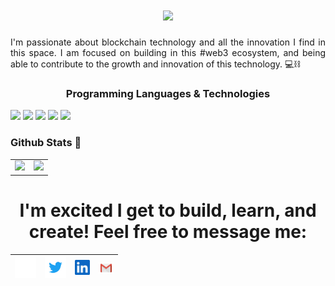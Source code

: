 <h1 align="center">
  <img src="https://readme-typing-svg.demolab.com/?lines=Web3+dev+and+auditor!;&font=Fira%20Code&center=true&width=680&height=100&duration=4000&pause=1000&size=40&color=F57b89&font=Peralta">
</h1>

<p align ="justify">I'm passionate about blockchain technology and all the innovation I find in this space. I am focused on building in this #web3 ecosystem, and being able to contribute to the growth and innovation of this technology. 💻⛓</p>

<h3 align="center">Programming Languages & Technologies</h3>
<p aling="justify">
  <img src="https://img.shields.io/badge/Solidity-20232A?style=for-the-badge&logo=solidity&logoColor=414141">
  <img src="https://img.shields.io/badge/Web3.js-F7DF1E?style=for-the-badge&logo=web3dotjs&logoColor=black">
  <img src="https://img.shields.io/badge/Ethers.js-F7DF1E?style=for-the-badge&logo=ethersdotjs&logoColor=2535a0">
  <img src="https://img.shields.io/badge/JavaScript-F7DF1E?style=for-the-badge&logo=javascript&logoColor=black">
  <img src="https://img.shields.io/badge/Hardhat-fcba03?style=for-the-badge&logo=hardhat&logoColor=fcba03">
  
</p>


### Github Stats 📶

<table align="center">
  <tr>
 <td valign="top"><img src="https://github-readme-stats.vercel.app/api/top-langs/?username=catherinee24&theme=radical&card_width=450em)](https://github.com/anuraghazra/github-readme-stats"/></td>
    
   <td valign="center"><img src="https://github-readme-stats.vercel.app/api?username=catherinee24&theme=radical&card_width=450em&show_icons=true)](https://github.com/anuraghazra/github-readme-stats"/></td>
</table>

<h1 align="center">I'm excited I get to build, learn, and create! Feel free to message me: </h1>
<!-- <div align="center">

<a href="https://www.instagram.com/itscatherinemendes/" rel="nofollow">
  <img alt="Abhishek's Instagram" width="24px" src="https://raw.githubusercontent.com/hussainweb/hussainweb/main/icons/instagram.png" style="max-width: 100%;">
</a>

<a href="https://discord.gg/catherine#1019" rel="nofollow">
  <img  alt="Abhishek's Discord" width="24px" src="https://raw.githubusercontent.com/peterthehan/peterthehan/master/assets/discord.svg" style="max-width: 100%;">
</a>

<a href="https://twitter.com/0xcathe" rel="nofollow">
  <img  alt="Abhishek Naidu | Twitter" width="24px" src="https://raw.githubusercontent.com/peterthehan/peterthehan/master/assets/twitter.svg" style="max-width: 100%;">
</a>

<a href="https://www.linkedin.com/in/blockchain-developer-catherine-mendes/" rel="nofollow">
  <img  alt="Abhishek's LinkedIN" width="24px" src="https://raw.githubusercontent.com/peterthehan/peterthehan/master/assets/linkedin.svg" style="max-width: 100%;">
</a>

 <a href="mailto:catherinemendez24@gmail.com">
    <img src="https://img.shields.io/badge/Gmail-D14836?style=for-the-badge&logo=gmail&logoColor=white">
  </a>
 
</div> -->

<div align="center">

| [<img src="https://raw.githubusercontent.com/Delta456/Delta456/master/img/github.png" alt="github logo" width="34" align="center">](https://github.com/catherinee24) |    [<img src="https://raw.githubusercontent.com/Delta456/Delta456/master/img/twitter.png" alt="twitter logo" width="34" align="center">](https://twitter.com/cathe_90)  |  [<img src="https://github.com/Amchuz/Amchuz/blob/master/linkedin.jpeg" alt="linkedin logo" width="24" align="center">](https://www.linkedin.com/in/blockchain-developer-catherine-mendes/) |  [<img src="https://github.com/Amchuz/Amchuz/blob/master/gmail.jpeg" alt="gmail logo" width="24" align="center">](mailto:catherinemendez24@gmail.com)
|---|---|---|---|
  </div>


<br />


<!--
**catherinee24/catherinee24** is a ✨ _special_ ✨ repository because its `README.md` (this file) appears on your GitHub profile.

Here are some ideas to get you started:

- 🔭 I’m currently working on ...
- 🌱 I’m currently learning ...
- 👯 I’m looking to collaborate on ...
- 🤔 I’m looking for help with ...
- 💬 Ask me about ...
- 📫 How to reach me: ...
- 😄 Pronouns: ...
- ⚡ Fun fact: ...
-->
